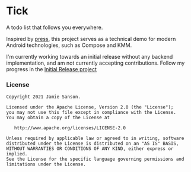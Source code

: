 # Tick
A todo list that follows you everywhere.

Inspired by [press](https://github.com/saket/press), this project serves as a technical demo for modern Android technologies, such as Compose and KMM.

I'm currently working towards an initial release without any backend implementation, and am not currently accepting contributions. Follow my progress in the [Initial Release project](https://github.com/jamiesanson/tick/projects/1)


### License
```
Copyright 2021 Jamie Sanson.

Licensed under the Apache License, Version 2.0 (the "License");
you may not use this file except in compliance with the License.
You may obtain a copy of the License at

   http://www.apache.org/licenses/LICENSE-2.0

Unless required by applicable law or agreed to in writing, software
distributed under the License is distributed on an "AS IS" BASIS,
WITHOUT WARRANTIES OR CONDITIONS OF ANY KIND, either express or implied.
See the License for the specific language governing permissions and
limitations under the License.
```
